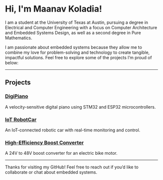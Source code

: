 # Hi, I'm Maanav Koladia!

I am a student at the University of Texas at Austin, pursuing a degree in Electrical and Computer Engineering with a focus on Computer Architecture and Embedded Systems Design, as well as a second degree in Pure Mathematics.  

I am passionate about embedded systems because they allow me to combine my love for problem-solving and technology to create tangible, impactful solutions. Feel free to explore some of the projects I’m proud of below:

---

## Projects

### [DigiPiano](https://github.com/maanavkoladia/DigiPiano)  
A velocity-sensitive digital piano using STM32 and ESP32 microcontrollers.  

### [IoT RobotCar](https://github.com/maanavkoladia/IoTRobotCar)  
An IoT-connected robotic car with real-time monitoring and control.  

### [High-Efficiency Boost Converter](#)  
A 24V to 48V boost converter for an electric bike motor.  

---

Thanks for visiting my GitHub! Feel free to reach out if you’d like to collaborate or chat about embedded systems.
